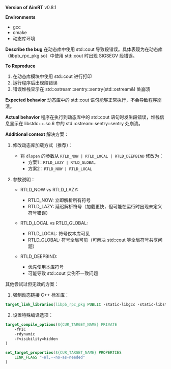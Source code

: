 **Version of AimRT**
v0.8.1

**Environments**
- gcc
- cmake
- 动态库环境

**Describe the bug**
在动态库中使用 std::cout 导致段错误。具体表现为在动态库（libpb_rpc_pkg.so）中使用 std::cout 时出现 SIGSEGV 段错误。

**To Reproduce**
1. 在动态库模块中使用 std::cout 进行打印
2. 运行程序后出现段错误
3. 错误堆栈显示在 std::ostream::sentry::sentry(std::ostream&) 处崩溃

**Expected behavior**
动态库中的 std::cout 语句能够正常执行，不会导致程序崩溃。

**Actual behavior**
程序在执行到动态库中的 std::cout 语句时发生段错误，堆栈信息显示在 libstdc++.so.6 中的 std::ostream::sentry::sentry 处崩溃。

**Additional context**
解决方案：

1. 修改动态库加载方式（推荐）：
   - 将 `dlopen` 的参数从 `RTLD_NOW | RTLD_LOCAL | RTLD_DEEPBIND` 修改为：
     - 方案1：`RTLD_LAZY | RTLD_GLOBAL`
     - 方案2：`RTLD_NOW | RTLD_LOCAL`

2. 参数说明：
   - RTLD_NOW vs RTLD_LAZY:
     - RTLD_NOW: 立即解析所有符号
     - RTLD_LAZY: 延迟解析符号（加载更快，但可能在运行时出现未定义符号错误）
   
   - RTLD_LOCAL vs RTLD_GLOBAL:
     - RTLD_LOCAL: 符号仅本库可见
     - RTLD_GLOBAL: 符号全局可见（可解决 std::cout 等全局符号共享问题）

   - RTLD_DEEPBIND:
     - 优先使用本库符号
     - 可能导致 std::cout 实例不一致问题

其他尝试过但无效的方案：
1. 强制动态链接 C++ 标准库：
```cmake
target_link_libraries(libpb_rpc_pkg PUBLIC -static-libgcc -static-libstdc++)
```

2. 设置特殊编译选项：
```cmake
target_compile_options(${CUR_TARGET_NAME} PRIVATE
    -fPIC
    -rdynamic
    -fvisibility=hidden
)

set_target_properties(${CUR_TARGET_NAME} PROPERTIES
    LINK_FLAGS "-Wl,--no-as-needed"
)
